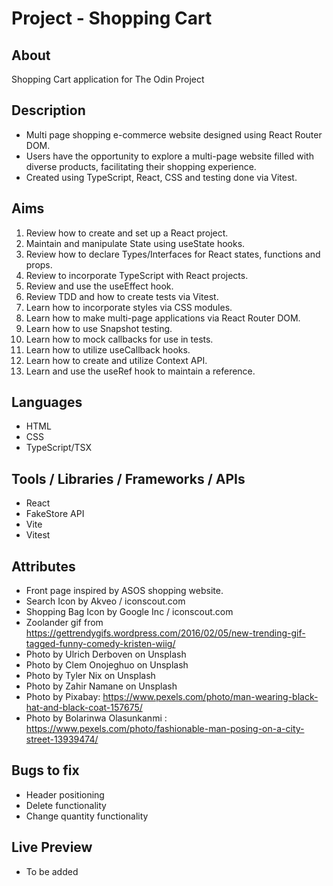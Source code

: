 # Project - Shopping Cart

## About

Shopping Cart application for The Odin Project

## Description

- Multi page shopping e-commerce website designed using React Router DOM.
- Users have the opportunity to explore a multi-page website filled with diverse products, facilitating their shopping experience.
- Created using TypeScript, React, CSS and testing done via Vitest.

## Aims

1. Review how to create and set up a React project.
2. Maintain and manipulate State using useState hooks.
3. Review how to declare Types/Interfaces for React states, functions and props.
4. Review to incorporate TypeScript with React projects.
5. Review and use the useEffect hook.
6. Review TDD and how to create tests via Vitest.
7. Learn how to incorporate styles via CSS modules.
8. Learn how to make multi-page applications via React Router DOM.
9. Learn how to use Snapshot testing.
10. Learn how to mock callbacks for use in tests.
11. Learn how to utilize useCallback hooks.
12. Learn how to create and utilize Context API.
13. Learn and use the useRef hook to maintain a reference.

## Languages

- HTML
- CSS
- TypeScript/TSX

## Tools / Libraries / Frameworks / APIs

- React
- FakeStore API
- Vite
- Vitest

## Attributes

- Front page inspired by ASOS shopping website.
- Search Icon by Akveo / iconscout.com
- Shopping Bag Icon by Google Inc / iconscout.com
- Zoolander gif from https://gettrendygifs.wordpress.com/2016/02/05/new-trending-gif-tagged-funny-comedy-kristen-wiig/
- Photo by Ulrich Derboven on Unsplash
- Photo by Clem Onojeghuo on Unsplash
- Photo by Tyler Nix on Unsplash
- Photo by Zahir Namane on Unsplash
- Photo by Pixabay: https://www.pexels.com/photo/man-wearing-black-hat-and-black-coat-157675/
- Photo by Bolarinwa Olasunkanmi : https://www.pexels.com/photo/fashionable-man-posing-on-a-city-street-13939474/

## Bugs to fix

- Header positioning
- Delete functionality
- Change quantity functionality

## Live Preview

- To be added
